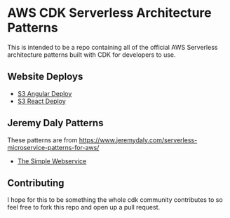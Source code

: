 # AWS CDK Serverless Architecture Patterns

This is intended to be a repo containing all of the official AWS Serverless architecture patterns built with CDK for developers to use.

## Website Deploys
* [S3 Angular Deploy ](/s3-angular-website/README.md)
* [S3 React Deploy ](/s3-react-website/README.md)

## Jeremy Daly Patterns
These patterns are from https://www.jeremydaly.com/serverless-microservice-patterns-for-aws/
* [The Simple Webservice](/the-simple-webservice/README.md)

## Contributing
I hope for this to be something the whole cdk community contributes to so feel free to fork this repo and open up a pull request.
